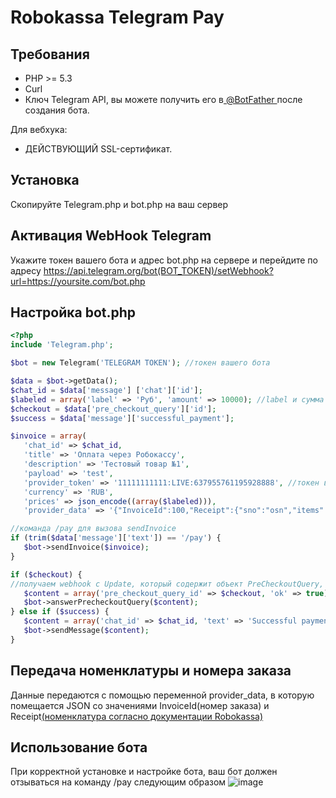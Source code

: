 # Robokassa Telegram Pay

Требования
---------

* PHP >= 5.3
* Curl
* Ключ Telegram API, вы можете получить его в[ @BotFather ](https://core.telegram.org/bots#botfather) после создания бота.

Для вебхука:
* ДЕЙСТВУЮЩИЙ SSL-сертификат.

Установка
---------

Скопируйте Telegram.php и bot.php на ваш сервер

Активация WebHook Telegram
---------

Укажите токен вашего бота и адрес bot.php на сервере и перейдите по адресу https://api.telegram.org/bot(BOT_TOKEN)/setWebhook?url=https://yoursite.com/bot.php

Настройка bot.php
---------
 
 ```php
 <?php
include 'Telegram.php';

$bot = new Telegram('TELEGRAM TOKEN'); //токен вашего бота

$data = $bot->getData();
$chat_id = $data['message'] ['chat']['id'];
$labeled = array('label' => 'Руб', 'amount' => 10000); //label и сумма заказа
$checkout = $data['pre_checkout_query']['id'];
$success = $data['message']['successful_payment'];

$invoice = array(
    'chat_id' => $chat_id,
    'title' => 'Оплата через Робокассу',
    'description' => 'Тестовый товар №1',
    'payload' => 'test',
    'provider_token' => '11111111111:LIVE:637955761195928888', //токен выданный через бот @RobokassaPaymentBot
    'currency' => 'RUB',
    'prices' => json_encode((array($labeled))),
    'provider_data' => '{"InvoiceId":100,"Receipt":{"sno":"osn","items":[{"name":"Товар","quantity":1,"sum":100,"tax":"vat110","payment_method":"full_payment","payment_object":"commodity","nomenclature_code":"123456"}]}}'); //номер заказа и товарная номенклатура

//команда /pay для вызова sendInvoice
if (trim($data['message']['text']) == '/pay') {
    $bot->sendInvoice($invoice);
}

if ($checkout) {
//получаем webhook с Update, который содержит объект PreCheckoutQuery, после чего вызываем метод answerPreCheckoutQuery
    $content = array('pre_checkout_query_id' => $checkout, 'ok' => true);
    $bot->answerPrecheckoutQuery($content);
} else if ($success) {
    $content = array('chat_id' => $chat_id, 'text' => 'Successful payment');
    $bot->sendMessage($content);
}
```

Передача номенклатуры и номера заказа
---------

Данные передаются с помощью переменной provider_data, в которую помещается JSON со значениями InvoiceId(номер заказа) и Receipt[(номенклатура согласно документации Robokassa)](https://docs.robokassa.ru/fiscalization/)

Использование бота
---------

При корректной установке и настройке бота, ваш бот должен отзываться на команду /pay следующим образом
![image](https://user-images.githubusercontent.com/73853919/189113280-2b7a204d-bcfb-42de-963e-32755f194f24.png)


